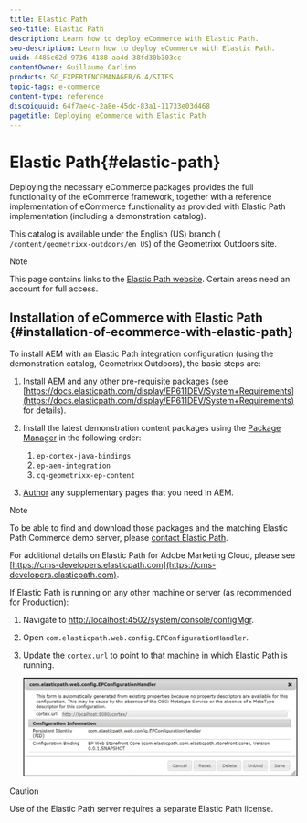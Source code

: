 ```yaml
---
title: Elastic Path
seo-title: Elastic Path
description: Learn how to deploy eCommerce with Elastic Path.
seo-description: Learn how to deploy eCommerce with Elastic Path.
uuid: 4485c62d-9736-4188-aa4d-38fd30b303cc
contentOwner: Guillaume Carlino
products: SG_EXPERIENCEMANAGER/6.4/SITES
topic-tags: e-commerce
content-type: reference
discoiquuid: 64f7ae4c-2a8e-45dc-83a1-11733e03d468
pagetitle: Deploying eCommerce with Elastic Path
---
```


# Elastic Path{#elastic-path}

Deploying the necessary eCommerce packages provides the full functionality of the eCommerce framework, together with a reference implementation of eCommerce functionality as provided with Elastic Path implementation (including a demonstration catalog).

This catalog is available under the English (US) branch ( `/content/geometrixx-outdoors/en_US`) of the Geometrixx Outdoors site.

>[!NOTE]
>
>This page contains links to the [Elastic Path website](https://www.elasticpath.com/). Certain areas need an account for full access.

## Installation of eCommerce with Elastic Path {#installation-of-ecommerce-with-elastic-path}

To install AEM with an Elastic Path integration configuration (using the demonstration catalog, Geometrixx Outdoors), the basic steps are:

1. [Install AEM](/help/sites-deploying/deploy.md) and any other pre-requisite packages (see [https://docs.elasticpath.com/display/EP611DEV/System+Requirements](https://docs.elasticpath.com/display/EP611DEV/System+Requirements) for details).
1. Install the latest demonstration content packages using the [Package Manager](/help/sites-administering/package-manager.md#package-manager) in the following order:

    1. `ep-cortex-java-bindings`
    1. `ep-aem-integration`
    1. `cq-geometrixx-ep-content`

1. [Author](/help/sites-authoring/page-authoring.md) any supplementary pages that you need in AEM.

>[!NOTE]
>
>To be able to find and download those packages and the matching Elastic Path Commerce demo server, please [contact Elastic Path](https://www.elasticpath.com/company/contact-us).
>
>For additional details on Elastic Path for Adobe Marketing Cloud, please see [https://cms-developers.elasticpath.com](https://cms-developers.elasticpath.com).

If Elastic Path is running on any other machine or server (as recommended for Production):

1. Navigate to [http://localhost:4502/system/console/configMgr](http://localhost:4502/system/console/configMgr).
1. Open `com.elasticpath.web.config.EPConfigurationHandler`.
1. Update the `cortex.url` to point to that machine in which Elastic Path is running.

   ![](assets/chlimage_1-108.png)

>[!CAUTION]
>
>Use of the Elastic Path server requires a separate Elastic Path license.

